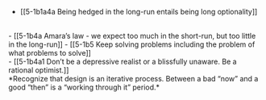- [[5-1b1a4a Being hedged in the long-run entails being long optionality]]
<br>
- [[5-1b4a Amara’s law - we expect too much in the short-run, but too little in the long-run]]
- [[5-1b5 Keep solving problems including the problem of what problems to solve]]
<br>
- [[5-1b4a1 Don’t be a depressive realist or a blissfully unaware. Be a rational optimist.]]
<br>
*Recognize that design is an iterative process. Between a bad “now” and a good “then” is a “working through it” period.*